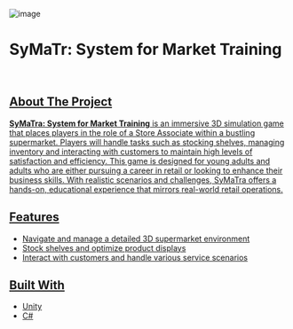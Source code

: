 ![image](https://github.com/GeorgeApos/system-for-supermarket-training/assets/66482153/31e1d976-ce94-42af-a101-de49bdc08594)

# SyMaTr: System for Market Training

<br />
<div align="center">
  <a href="https://github.com/YourUsername/SyMaTra">
</div>

## About The Project
**SyMaTra: System for Market Training** is an immersive 3D simulation game that places players in the role of a Store Associate within a bustling supermarket. Players will handle tasks such as stocking shelves, managing inventory and interacting with customers to maintain high levels of satisfaction and efficiency. This game is designed for young adults and adults who are either pursuing a career in retail or looking to enhance their business skills. With realistic scenarios and challenges, SyMaTra offers a hands-on, educational experience that mirrors real-world retail operations.

## Features
- Navigate and manage a detailed 3D supermarket environment
- Stock shelves and optimize product displays
- Interact with customers and handle various service scenarios

## Built With
- Unity
- C#

